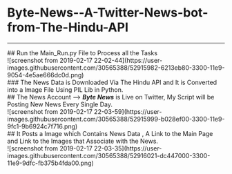 # Byte-News--A-Twitter-News-bot-from-The-Hindu-API
<hr />
## Run the Main_Run.py File to Process all the Tasks <br>
![screenshot from 2019-02-17 22-02-44](https://user-images.githubusercontent.com/30565388/52915982-6213eb80-3300-11e9-9054-4e5ae666dc0d.png)<br>
### The News Data is Downloaded Via The Hindu API and It is Converted into a Image File Using PIL Lib in Python.<br>
## The News Account --> <b><i>Byte News</b></i> is Live on Twitter, My Script will be Posting New News Every Single Day.<br>
![screenshot from 2019-02-17 22-03-59](https://user-images.githubusercontent.com/30565388/52915999-b028ef00-3300-11e9-9fc1-9b6924c7f716.png)<br>
## It Posts a Image which Contains News Data , A Link to the Main Page and Link to the Images that Associate with the News.
<br>
![screenshot from 2019-02-17 22-03-35](https://user-images.githubusercontent.com/30565388/52916021-dc447000-3300-11e9-9dfc-fb375b4fda00.png)
<br>
